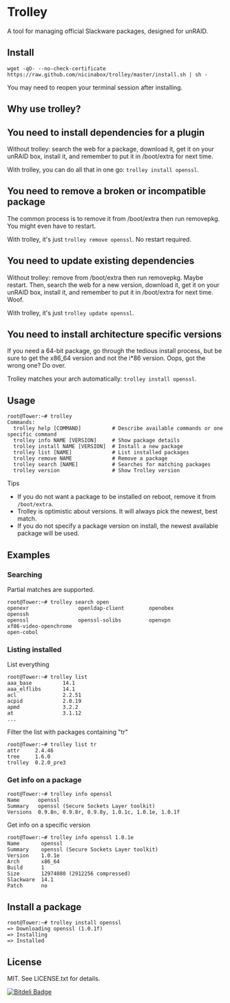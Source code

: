 # Trolley

A tool for managing official Slackware packages, designed for unRAID.

## Install

    wget -qO- --no-check-certificate https://raw.github.com/nicinabox/trolley/master/install.sh | sh -

You may need to reopen your terminal session after installing.

## Why use trolley?

## You need to install dependencies for a plugin

Without trolley: search the web for a package, download it, get it on your unRAID box, install it, and remember to put it in /boot/extra for next time.

With trolley, you can do all that in one go: `trolley install openssl`.

## You need to remove a broken or incompatible package

The common process is to remove it from /boot/extra then run removepkg. You might even have to restart.

With trolley, it's just `trolley remove openssl`. No restart required.

## You need to update existing dependencies

Without trolley: remove from /boot/extra then run removepkg. Maybe restart. Then, search the web for a new version, download it, get it on your unRAID box, install it, and remember to put it in /boot/extra for next time. Woof.

With trolley, it's just `trolley update openssl`.

## You need to install architecture specific versions

If you need a 64-bit package, go through the tedious install process, but be sure to get the x86_64 version and not the i*86 version. Oops, got the wrong one? Do over.

Trolley matches your arch automatically: `trolley install openssl`.

## Usage

    root@Tower:~# trolley
    Commands:
      trolley help [COMMAND]          # Describe available commands or one specific command
      trolley info NAME [VERSION]     # Show package details
      trolley install NAME [VERSION]  # Install a new package
      trolley list [NAME]             # List installed packages
      trolley remove NAME             # Remove a package
      trolley search [NAME]           # Searches for matching packages
      trolley version                 # Show Trolley version

Tips

* If you do not want a package to be installed on reboot, remove it from `/boot/extra`.
* Trolley is optimistic about versions. It will always pick the newest, best match.
* If you do not specify a package version on install, the newest available package will be used.

## Examples

### Searching

Partial matches are supported.

    root@Tower:~# trolley search open
    openexr                openldap-client        openobex               openssh
    openssl                openssl-solibs         openvpn                xf86-video-openchrome
    open-cobol

### Listing installed

List everything

    root@Tower:~# trolley list
    aaa_base          14.1
    aaa_elflibs       14.1
    acl               2.2.51
    acpid             2.0.19
    apmd              3.2.2
    at                3.1.12
    ...

Filter the list with packages containing "tr"

    root@Tower:~# trolley list tr
    attr     2.4.46
    tree     1.6.0
    trolley  0.2.0_pre3

### Get info on a package

    root@Tower:~# trolley info openssl
    Name      openssl
    Summary   openssl (Secure Sockets Layer toolkit)
    Versions  0.9.8n, 0.9.8r, 0.9.8y, 1.0.1c, 1.0.1e, 1.0.1f

Get info on a specific version

    root@Tower:~# trolley info openssl 1.0.1e
    Name       openssl
    Summary    openssl (Secure Sockets Layer toolkit)
    Version    1.0.1e
    Arch       x86_64
    Build      1
    Size       12974080 (2912256 compressed)
    Slackware  14.1
    Patch      no

## Install a package

    root@Tower:~# trolley install openssl
    => Downloading openssl (1.0.1f)
    => Installing
    => Installed

## License

MIT. See LICENSE.txt for details.

[![Bitdeli Badge](https://d2weczhvl823v0.cloudfront.net/nicinabox/trolley/trend.png)](https://bitdeli.com/free "Bitdeli Badge")

